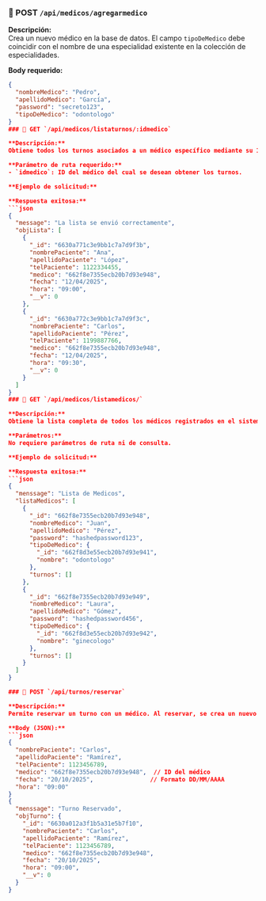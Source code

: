### 📌 POST `/api/medicos/agregarmedico`

**Descripción:**  
Crea un nuevo médico en la base de datos. El campo `tipoDeMedico` debe coincidir con el nombre de una especialidad existente en la colección de especialidades.

**Body requerido:**
```json
{
  "nombreMedico": "Pedro",
  "apellidoMedico": "García",
  "password": "secreto123",
  "tipoDeMedico": "odontologo"
}
### 📌 GET `/api/medicos/listaturnos/:idmedico`

**Descripción:**  
Obtiene todos los turnos asociados a un médico específico mediante su ID. El resultado incluye el detalle de cada turno (nombre del paciente, hora, fecha, etc.).

**Parámetro de ruta requerido:**
- `idmedico`: ID del médico del cual se desean obtener los turnos.

**Ejemplo de solicitud:**

**Respuesta exitosa:**
```json
{
  "message": "La lista se envió correctamente",
  "objLista": [
    {
      "_id": "6630a771c3e9bb1c7a7d9f3b",
      "nombrePaciente": "Ana",
      "apellidoPaciente": "López",
      "telPaciente": 1122334455,
      "medico": "662f8e7355ecb20b7d93e948",
      "fecha": "12/04/2025",
      "hora": "09:00",
      "__v": 0
    },
    {
      "_id": "6630a772c3e9bb1c7a7d9f3c",
      "nombrePaciente": "Carlos",
      "apellidoPaciente": "Pérez",
      "telPaciente": 1199887766,
      "medico": "662f8e7355ecb20b7d93e948",
      "fecha": "12/04/2025",
      "hora": "09:30",
      "__v": 0
    }
  ]
}
### 📌 GET `/api/medicos/listamedicos/`

**Descripción:**  
Obtiene la lista completa de todos los médicos registrados en el sistema.

**Parámetros:**  
No requiere parámetros de ruta ni de consulta.

**Ejemplo de solicitud:**

**Respuesta exitosa:**
```json
{
  "menssage": "Lista de Medicos",
  "listaMedicos": [
    {
      "_id": "662f8e7355ecb20b7d93e948",
      "nombreMedico": "Juan",
      "apellidoMedico": "Pérez",
      "password": "hashedpassword123",
      "tipoDeMedico": {
        "_id": "662f8d3e55ecb20b7d93e941",
        "nombre": "odontologo"
      },
      "turnos": []
    },
    {
      "_id": "662f8e7355ecb20b7d93e949",
      "nombreMedico": "Laura",
      "apellidoMedico": "Gómez",
      "password": "hashedpassword456",
      "tipoDeMedico": {
        "_id": "662f8d3e55ecb20b7d93e942",
        "nombre": "ginecologo"
      },
      "turnos": []
    }
  ]
}

### 📌 POST `/api/turnos/reservar`

**Descripción:**  
Permite reservar un turno con un médico. Al reservar, se crea un nuevo documento en la colección de turnos y se actualiza el médico correspondiente agregando el ID del turno a su lista de turnos.

**Body (JSON):**
```json
{
  "nombrePaciente": "Carlos",
  "apellidoPaciente": "Ramírez",
  "telPaciente": 1123456789,
  "medico": "662f8e7355ecb20b7d93e948",  // ID del médico
  "fecha": "20/10/2025",                // Formato DD/MM/AAAA
  "hora": "09:00"
}
{
  "menssage": "Turno Reservado",
  "objTurno": {
    "_id": "6630a012a3f1b5a31e5b7f10",
    "nombrePaciente": "Carlos",
    "apellidoPaciente": "Ramírez",
    "telPaciente": 1123456789,
    "medico": "662f8e7355ecb20b7d93e948",
    "fecha": "20/10/2025",
    "hora": "09:00",
    "__v": 0
  }
}

